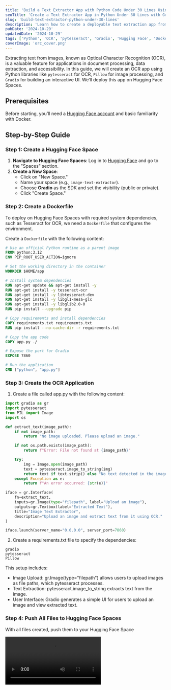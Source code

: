```yaml
---
title: 'Build a Text Extractor App with Python Code Under 30 Lines Using Gradio and Hugging Face'
seoTitle: 'Create a Text Extractor App in Python Under 30 Lines with Gradio and Hugging Face'
slug: 'build-text-extractor-python-under-30-lines'
description: 'Learn how to create a deployable text extraction app from images using a compact Python script, Gradio for UI, and Hugging Face Spaces for deployment. This guide covers Docker setup, OCR with pytesseract, and more.'
pubDate: '2024-10-29'
updatedDate: '2024-10-29'
tags: ['Python', 'OCR', 'pytesseract', 'Gradio', 'Hugging Face', 'Docker']
coverImage: 'orc_cover.png'
---
```


Extracting text from images, known as Optical Character Recognition (OCR), is a valuable feature for applications in document processing, data extraction, and accessibility. In this guide, we will create an OCR app using Python libraries like `pytesseract` for OCR, `Pillow` for image processing, and `Gradio` for building an interactive UI. We’ll deploy this app on Hugging Face Spaces.

## Prerequisites
Before starting, you’ll need a [Hugging Face account](https://huggingface.co/join) and basic familiarity with Docker.

## Step-by-Step Guide

### Step 1: Create a Hugging Face Space

1. **Navigate to Hugging Face Spaces**: Log in to [Hugging Face](https://huggingface.co/) and go to the "Spaces" section.
2. **Create a New Space**:
   - Click on "New Space."
   - Name your space (e.g., `image-text-extractor`).
   - Choose **Gradio** as the SDK and set the visibility (public or private).
   - Click "Create Space."

### Step 2: Create a Dockerfile

To deploy on Hugging Face Spaces with required system dependencies, such as Tesseract for OCR, we need a `Dockerfile` that configures the environment.

Create a `Dockerfile` with the following content:

```dockerfile
# Use an official Python runtime as a parent image
FROM python:3.12
ENV PIP_ROOT_USER_ACTION=ignore

# Set the working directory in the container
WORKDIR $HOME/app

# Install system dependencies
RUN apt-get update && apt-get install -y
RUN apt-get install -y tesseract-ocr
RUN apt-get install -y libtesseract-dev
RUN apt-get install -y libgl1-mesa-glx
RUN apt-get install -y libglib2.0-0
RUN pip install --upgrade pip

# Copy requirements and install dependencies
COPY requirements.txt requirements.txt
RUN pip install --no-cache-dir -r requirements.txt

# Copy the app code
COPY app.py ./

# Expose the port for Gradio
EXPOSE 7860

# Run the application
CMD ["python", "app.py"]
```

### Step 3: Create the OCR Application
1. Create a file called app.py with the following content:

```python
import gradio as gr
import pytesseract
from PIL import Image
import os

def extract_text(image_path):
    if not image_path:
        return "No image uploaded. Please upload an image."

    if not os.path.exists(image_path):
        return f"Error: File not found at {image_path}"

    try:
        img = Image.open(image_path)
        text = pytesseract.image_to_string(img)
        return text if text.strip() else "No text detected in the image."
    except Exception as e:
        return f"An error occurred: {str(e)}"

iface = gr.Interface(
    fn=extract_text,
    inputs=gr.Image(type="filepath", label="Upload an image"),
    outputs=gr.Textbox(label="Extracted Text"),
    title="Image Text Extractor",
    description="Upload an image and extract text from it using OCR."
)

iface.launch(server_name="0.0.0.0", server_port=7860)
```

2. Create a requirements.txt file to specify the dependencies:
```
gradio
pytesseract
Pillow
```

This setup includes:
- Image Upload: gr.Image(type="filepath") allows users to upload images as file paths, which pytesseract processes.
- Text Extraction: pytesseract.image_to_string extracts text from the image.
- User Interface: Gradio generates a simple UI for users to upload an image and view extracted text.

### Step 4: Push All Files to Hugging Face Spaces
With all files created, push them to your Hugging Face Space

<video src="https://github.com/user-attachments/assets/d7f0f74f-a422-4b52-8d8d-a78c4cf928a7"></video>
